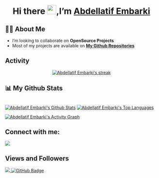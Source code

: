 <h1 align="center">Hi there <img src="https://raw.githubusercontent.com/MartinHeinz/MartinHeinz/master/wave.gif" width="30px">,I’m  <a href="https://www.linkedin.com/in/abdellatifembarki/">Abdellatif Embarki</a></h1>


## 🙋‍♂️ About Me

- I’m looking to collaborate on **OpenSource Projects**
- Most of my projects are available on **[My Github Repositories](https://github.com/abdellatif-embarki?tab=repositories)**


## Activity

<p align="center">
    <a href="https://github.com/abdellatif-embarki/github-readme-streak-stats">
        <img title="🔥 Get streak stats for your profile at git.io/streak-stats" alt="Abdellatif Embarki's streak" src="https://github-readme-streak-stats.herokuapp.com/?user=abdellatif-embarki&theme=black-ice&hide_border=true&stroke=0000&background=060A0CD0"/>
    </a>
</p>

## 📊 My Github Stats
  <br/>
    <a href="https://github.com/abdellatif-embarki/github-readme-stats"><img alt="Abdellatif Embarki's Github Stats" src="https://github-readme-stats.vercel.app/api?username=abdellatif-embarki&show_icons=true&count_private=true&theme=react&hide_border=true&bg_color=0D1117" /></a>
  <a href="https://github.com/abdellatif-embarki/github-readme-stats"><img alt="Abdellatif Embarki's Top Languages" src="https://github-readme-stats.vercel.app/api/top-langs/?username=abdellatif-embarki&langs_count=8&count_private=true&layout=compact&theme=react&hide_border=true&bg_color=0D1117" /></a>
  <br/>


<a href="https://github.com/abdellatif-embarki/github-readme-activity-graph"><img alt="Abdellatif Embarki's Activity Graph" src="https://activity-graph.herokuapp.com/graph?username=abdellatif-embarki&bg_color=0D1117&color=5BCDEC&line=5BCDEC&point=FFFFFF&hide_border=true" /></a>


## Connect with me:

<p align="left">
<a href = "https://www.instagram.com/abdellatif.embarki/"><img src="https://img.icons8.com/fluent/48/000000/instagram-new.png"/></a>
</p>


## Views and Followers

<a href="https://github.com/Meghna-DAS/github-profile-views-counter">
    <img src="https://komarev.com/ghpvc/?username=abdellatif-embarki">
</a>
<a href="https://github.com/abdellatif-embarki?tab=followers"><img src="https://img.shields.io/github/followers/abdellatif-embarki?label=Followers&style=social" alt="GitHub Badge"></a>
